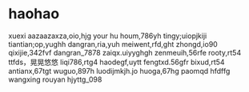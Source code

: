 # haohao
xuexi
aazaazaxza,oio,hjg
your hu houm,786yh
tingy;uiopjkiji
tiantian;op,yughh
dangran,ria,yuh
meiwent,rfd,ght
zhongd,io90
qixijie,342fvf
dangran_7878
zaiqx.uiyyghgh
zenmeuih,56rfe
rooty,rt54
ttfds，晃晃悠悠
liqi786,rtg4
haodegf,uytt
fengtxd.56gfr
bixud,rt54
antianx,67tgt
wuguo,897h
luodijmkjh.jo
huoga,67hg
paomqd
hfdffg
wangxing
rouyan
hjyttg_098
